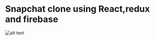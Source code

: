 # Snapchat clone using React,redux and firebase
![alt text](https://raw.githubusercontent.com/hari-bhandari/snapchat-typescript/main/snapchat.PNG)
